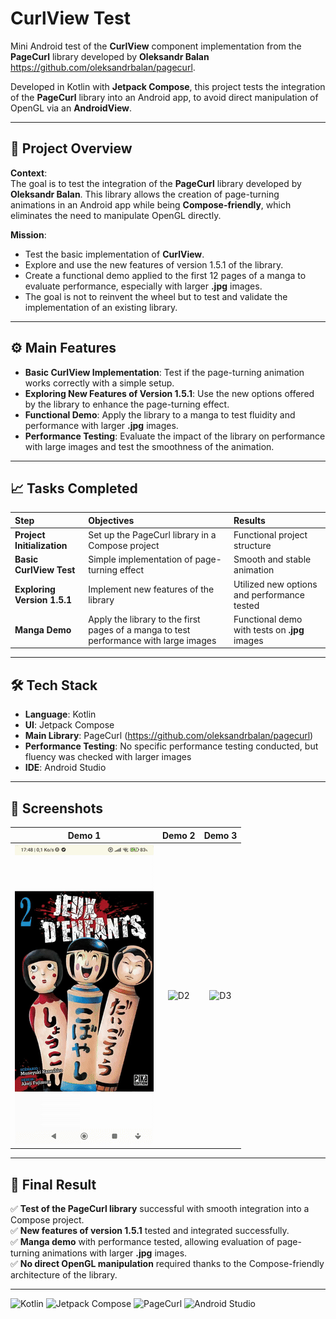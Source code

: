# CurlView Test

Mini Android test of the **CurlView** component implementation from the **PageCurl** library developed by **Oleksandr Balan** https://github.com/oleksandrbalan/pagecurl.

Developed in Kotlin with **Jetpack Compose**, this project tests the integration of the **PageCurl** library into an Android app, to avoid direct manipulation of OpenGL via an **AndroidView**.

---


## 🚀 Project Overview

**Context**:  
The goal is to test the integration of the **PageCurl** library developed by **Oleksandr Balan**. This library allows the creation of page-turning animations in an Android app while being **Compose-friendly**, which eliminates the need to manipulate OpenGL directly.

**Mission**:  
- Test the basic implementation of **CurlView**.
- Explore and use the new features of version 1.5.1 of the library.
- Create a functional demo applied to the first 12 pages of a manga to evaluate performance, especially with larger **.jpg** images.
- The goal is not to reinvent the wheel but to test and validate the implementation of an existing library.

---

## ⚙️ Main Features

- **Basic CurlView Implementation**: Test if the page-turning animation works correctly with a simple setup.
- **Exploring New Features of Version 1.5.1**: Use the new options offered by the library to enhance the page-turning effect.
- **Functional Demo**: Apply the library to a manga to test fluidity and performance with larger **.jpg** images.
- **Performance Testing**: Evaluate the impact of the library on performance with large images and test the smoothness of the animation.

---

## 📈 Tasks Completed

| Step | Objectives | Results |
| :--- | :--- | :--- |
| **Project Initialization** | Set up the PageCurl library in a Compose project | Functional project structure |
| **Basic CurlView Test** | Simple implementation of page-turning effect | Smooth and stable animation |
| **Exploring Version 1.5.1** | Implement new features of the library | Utilized new options and performance tested |
| **Manga Demo** | Apply the library to the first pages of a manga to test performance with large images | Functional demo with tests on **.jpg** images |


---

## 🛠️ Tech Stack

- **Language**: Kotlin
- **UI**: Jetpack Compose
- **Main Library**: PageCurl (https://github.com/oleksandrbalan/pagecurl)
- **Performance Testing**: No specific performance testing conducted, but fluency was checked with larger images
- **IDE**: Android Studio

---

## 📸 Screenshots

| Demo 1 | Demo 2 | Demo 3 |
|:---:|:---:|:---:|
| ![D1](screenshots/demo1.gif) | ![D2](screenshots/demo2.gif) | ![D3](screenshots/demo3.gif) |

---

## 🎯 Final Result

✅ **Test of the PageCurl library** successful with smooth integration into a Compose project.  
✅ **New features of version 1.5.1** tested and integrated successfully.  
✅ **Manga demo** with performance tested, allowing evaluation of page-turning animations with larger **.jpg** images.  
✅ **No direct OpenGL manipulation** required thanks to the Compose-friendly architecture of the library.

---

![Kotlin](https://img.shields.io/badge/Kotlin-0095D5?logo=kotlin&logoColor=white)
![Jetpack Compose](https://img.shields.io/badge/Jetpack%20Compose-03DAC5?logo=android&logoColor=white)
![PageCurl](https://img.shields.io/badge/PageCurl-000000?logo=github&logoColor=white)
![Android Studio](https://img.shields.io/badge/Android%20Studio-3DDC84?logo=androidstudio&logoColor=white)
